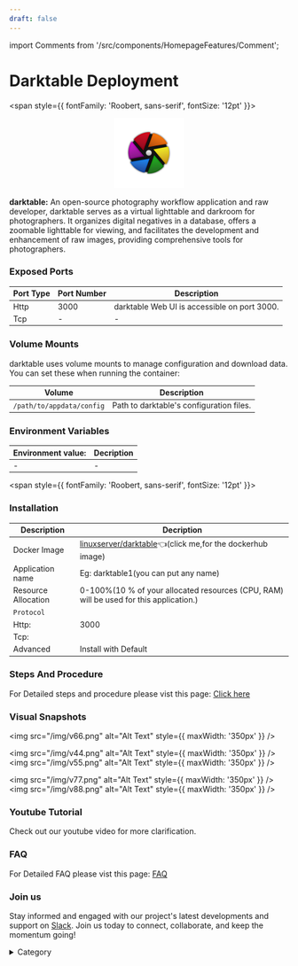 ```yaml
---
draft: false
---
```

import Comments from '/src/components/HomepageFeatures/Comment';




# Darktable Deployment



<span style={{ fontFamily: 'Roobert, sans-serif', fontSize: '12pt' }}>

<p align="center">
  <img src="/img/xxcsw.png" alt="Alt Text" width="25%"/>
</p> 

**darktable:**
An open-source photography workflow application and raw developer, darktable serves as a virtual lighttable and darkroom for photographers. It organizes digital negatives in a database, offers a zoomable lighttable for viewing, and facilitates the development and enhancement of raw images, providing comprehensive tools for photographers.





### Exposed Ports

| Port Type | Port Number | Description                               |
| --------- | ----------- | ----------------------------------------- |
| Http      | 3000       | darktable Web UI is accessible on port 3000. |
| Tcp       | -           | -             |

### Volume Mounts

darktable uses volume mounts to manage configuration and download data. You can set these when running the container:

| Volume                       | Description                                  |
| ---------------------------- | -------------------------------------------- |
| `/path/to/appdata/config`    | Path to darktable's configuration files.  |



### Environment Variables


|   **Environment value:**          | Decription                                                                                                               | 
| --------------------- | ------                                                                                                                   | 
|-       |  -                              |

</span>


<span style={{ fontFamily: 'Roobert, sans-serif', fontSize: '12pt' }}>

### Installation


|  Description          | Decription                                                                                                               | 
| --------------------- | ------                                                                                                                   | 
| Docker Image          |   [linuxserver/darktable](https://hub.docker.com/r/linuxserver/darktable)👈(click me,for the dockerhub image)                           |
| Application name      |  Eg: darktable1(you can put any name)                                                                                        | 
| Resource Allocation   |  0-100%(10 % of your allocated resources (CPU, RAM) will be used for this application.)                                  | 
| `Protocol`            |                                                                                                                          | 
|  Http:                |     3000                                                                                                                    |
|  Tcp:                 |                                                                                                                        | 
|    Advanced           |    Install with Default                                                                                                  |




### Steps And Procedure

For Detailed steps and procedure please vist this page: [Click here](https://techscaleinfinite.github.io/introduction/cloud-float/Steps%20and%20procedure)



### Visual Snapshots



<img src="/img/v66.png" alt="Alt Text" style={{ maxWidth: '350px' }} />

<img src="/img/v44.png" alt="Alt Text" style={{ maxWidth: '350px' }} /> <img src="/img/v55.png" alt="Alt Text" style={{ maxWidth: '350px' }} />

<img src="/img/v77.png" alt="Alt Text" style={{ maxWidth: '350px' }} /> <img src="/img/v88.png" alt="Alt Text" style={{ maxWidth: '350px' }} />











### Youtube Tutorial&#x20;

Check out our youtube video for more clarification.



### FAQ

For Detailed FAQ please vist this page: [FAQ](https://techscaleinfinite.github.io/FAQ)

### Join us

Stay informed and engaged with our project's latest developments and support on [Slack](https://app.slack.com/client/T04QS32JX6E/C04QKEWE146). Join us today to connect, collaborate, and keep the momentum going!&#x20;

<details>

<summary>Category</summary>

Kubernetes, cloud computing, DevOps, cloud services, hosting platform, container orchestration, cloud infrastructure, cloud deployment, cloud management, cloud technology, cloud solutions, darktable

</details>

</span>


<Comments />